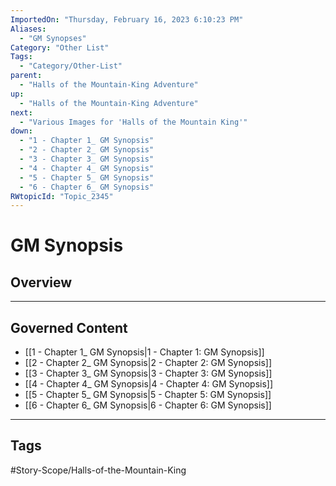 ```yaml
---
ImportedOn: "Thursday, February 16, 2023 6:10:23 PM"
Aliases:
  - "GM Synopses"
Category: "Other List"
Tags:
  - "Category/Other-List"
parent:
  - "Halls of the Mountain-King Adventure"
up:
  - "Halls of the Mountain-King Adventure"
next:
  - "Various Images for 'Halls of the Mountain King'"
down:
  - "1 - Chapter 1_ GM Synopsis"
  - "2 - Chapter 2_ GM Synopsis"
  - "3 - Chapter 3_ GM Synopsis"
  - "4 - Chapter 4_ GM Synopsis"
  - "5 - Chapter 5_ GM Synopsis"
  - "6 - Chapter 6_ GM Synopsis"
RWtopicId: "Topic_2345"
---
```

# GM Synopsis
## Overview
---
## Governed Content
- [[1 - Chapter 1_ GM Synopsis|1 - Chapter 1: GM Synopsis]]
- [[2 - Chapter 2_ GM Synopsis|2 - Chapter 2: GM Synopsis]]
- [[3 - Chapter 3_ GM Synopsis|3 - Chapter 3: GM Synopsis]]
- [[4 - Chapter 4_ GM Synopsis|4 - Chapter 4: GM Synopsis]]
- [[5 - Chapter 5_ GM Synopsis|5 - Chapter 5: GM Synopsis]]
- [[6 - Chapter 6_ GM Synopsis|6 - Chapter 6: GM Synopsis]]


---
## Tags
#Story-Scope/Halls-of-the-Mountain-King

